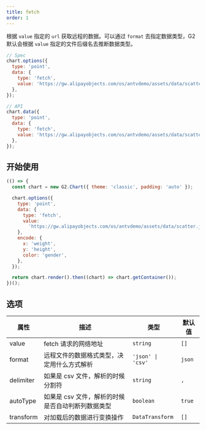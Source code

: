 ```yaml
---
title: fetch
order: 1
---
```


根据 `value` 指定的 `url` 获取远程的数据。可以通过 `format` 去指定数据类型，G2 默认会根据 `value` 指定的文件后缀名去推断数据类型。

```js
// Spec
chart.options({
  type: 'point',
  data: {
    type: 'fetch',
    value: 'https://gw.alipayobjects.com/os/antvdemo/assets/data/scatter.json',
  },
});
```

```js
// API
chart.data({
  type: 'point',
  data: {
    type: 'fetch',
    value: 'https://gw.alipayobjects.com/os/antvdemo/assets/data/scatter.json',
  },
});
```

## 开始使用

```js | ob
(() => {
  const chart = new G2.Chart({ theme: 'classic', padding: 'auto' });

  chart.options({
    type: 'point',
    data: {
      type: 'fetch',
      value:
        'https://gw.alipayobjects.com/os/antvdemo/assets/data/scatter.json',
    },
    encode: {
      x: 'weight',
      y: 'height',
      color: 'gender',
    },
  });

  return chart.render().then((chart) => chart.getContainer());
})();
```

## 选项

| 属性      | 描述                                              | 类型              | 默认值 |
| --------- | ------------------------------------------------- | ----------------- | ------ |
| value     | fetch 请求的网络地址                              | `string`          | `[]`   |
| format    | 远程文件的数据格式类型，决定用什么方式解析        | `'json' \| 'csv'` | `json` |
| delimiter | 如果是 csv 文件，解析的时候分割符                 | `string`          | `,`    |
| autoType  | 如果是 csv 文件，解析的时候是否自动判断列数据类型 | `boolean`         | `true` |
| transform | 对加载后的数据进行变换操作                        | `DataTransform`   | `[]`   |
